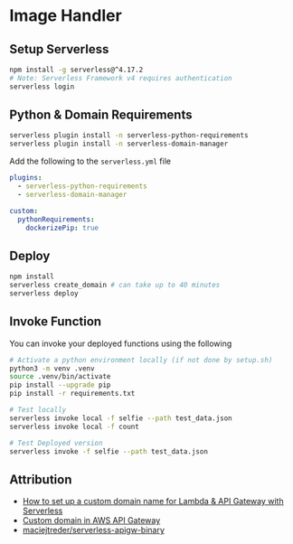 # Image Handler

## Setup Serverless

```bash
npm install -g serverless@^4.17.2
# Note: Serverless Framework v4 requires authentication
serverless login
```

## Python & Domain Requirements

```bash
serverless plugin install -n serverless-python-requirements
serverless plugin install -n serverless-domain-manager
```

Add the following to the `serverless.yml` file

```yaml
plugins:
  - serverless-python-requirements
  - serverless-domain-manager

custom:
  pythonRequirements:
    dockerizePip: true
```

## Deploy

```bash
npm install
serverless create_domain # can take up to 40 minutes
serverless deploy
```

## Invoke Function

You can invoke your deployed functions using the following

```bash
# Activate a python environment locally (if not done by setup.sh)
python3 -m venv .venv
source .venv/bin/activate
pip install --upgrade pip
pip install -r requirements.txt

# Test locally
serverless invoke local -f selfie --path test_data.json
serverless invoke local -f count

# Test Deployed version
serverless invoke -f selfie --path test_data.json
```

## Attribution

* [How to set up a custom domain name for Lambda & API Gateway with Serverless](https://serverless.com/blog/serverless-api-gateway-domain/)
* [Custom domain in AWS API Gateway](https://medium.com/@maciejtreder/custom-domain-in-aws-api-gateway-a2b7feaf9c74)
* [maciejtreder/serverless-apigw-binary](https://github.com/maciejtreder/serverless-apigw-binary)
